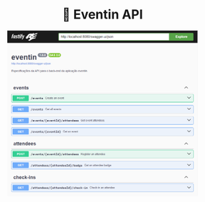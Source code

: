 <h1 align="center">🎫 Eventin API</h1>

<p align="center">
  <img alt="store screen" src="./public/screen-shot.png" width="85%">
</p>